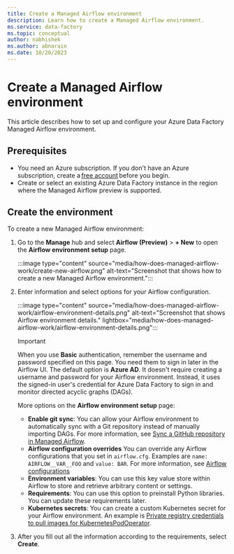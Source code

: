 ```yaml
---
title: Create a Managed Airflow environment
description: Learn how to create a Managed Airflow environment.
ms.service: data-factory
ms.topic: conceptual
author: nabhishek
ms.author: abnarain
ms.date: 10/20/2023
---
```


# Create a Managed Airflow environment

This article describes how to set up and configure your Azure Data Factory Managed Airflow environment.

## Prerequisites

- You need an Azure subscription. If you don't have an Azure subscription, create a [free account](https://azure.microsoft.com/free/) before you begin.
- Create or select an existing Azure Data Factory instance in the region where the Managed Airflow preview is supported.

## Create the environment

To create a new Managed Airflow environment:

1. Go to the **Manage** hub and select **Airflow (Preview)** > **+ New** to open the **Airflow environment setup** page.

   :::image type="content" source="media/how-does-managed-airflow-work/create-new-airflow.png" alt-text="Screenshot that shows how to create a new Managed Airflow environment.":::

1. Enter information and select options for your Airflow configuration.

   :::image type="content" source="media/how-does-managed-airflow-work/airflow-environment-details.png" alt-text="Screenshot that shows Airflow environment details." lightbox="media/how-does-managed-airflow-work/airflow-environment-details.png":::

   > [!IMPORTANT]
   > When you use **Basic** authentication, remember the username and password specified on this page. You need them to sign in later in the Airflow UI. The default option is **Azure AD**. It doesn't require creating a username and password for your Airflow environment. Instead, it uses the signed-in user's credential for Azure Data Factory to sign in and monitor directed acyclic graphs (DAGs).

    More options on the **Airflow environment setup** page:

   - **Enable git sync**: You can allow your Airflow environment to automatically sync with a Git repository instead of manually importing DAGs. For more information, see [Sync a GitHub repository in Managed Airflow](airflow-sync-github-repository.md).
   - **Airflow configuration overrides** You can override any Airflow configurations that you set in `airflow.cfg`. Examples are ``name: AIRFLOW__VAR__FOO`` and ``value: BAR``. For more information, see [Airflow configurations](airflow-configurations.md)
   - **Environment variables**: You can use this key value store within Airflow to store and retrieve arbitrary content or settings.
   - **Requirements**: You can use this option to preinstall Python libraries. You can update these requirements later.
   - **Kubernetes secrets**: You can create a custom Kubernetes secret for your Airflow environment. An example is [Private registry credentials to pull images for KubernetesPodOperator](kubernetes-secret-pull-image-from-private-container-registry.md).

1. After you fill out all the information according to the requirements, select **Create**.
